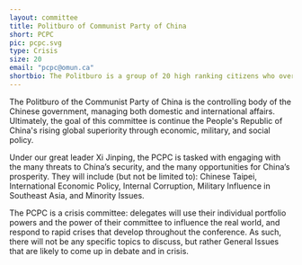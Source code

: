 ```yaml
---
layout: committee
title: Politburo of Communist Party of China
short: PCPC
pic: pcpc.svg
type: Crisis
size: 20
email: "pcpc@omun.ca"
shortbio: The Politburo is a group of 20 high ranking citizens who oversee the Communist Party of China and dictate party policies.
---
```


The Politburo of the Communist Party of China is the controlling body of the Chinese government, managing both domestic and international affairs. Ultimately, the goal of this committee is continue the People's Republic of China's rising global superiority through economic, military, and social policy.

Under our great leader Xi Jinping, the PCPC is tasked with engaging with the many threats to China’s security, and the many opportunities for China’s prosperity. They will include (but not be limited to): Chinese Taipei, International Economic Policy, Internal Corruption, Military Influence in Southeast Asia, and Minority Issues.

The PCPC is a crisis committee: delegates will use their individual portfolio powers and the power of their committee to influence the real world, and respond to rapid crises that develop throughout the conference. As such, there will not be any specific topics to discuss, but rather General Issues that are likely to come up in debate and in crisis.
